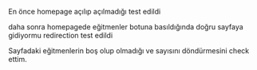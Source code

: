 

En önce homepage açılıp açılmadığı test edildi 

daha sonra homepagede eğitmenler botuna basıldığında doğru sayfaya gidiyormu redirection test edildi 

Sayfadaki eğitmenlerin boş olup olmadığı ve sayısını döndürmesini check ettim.
